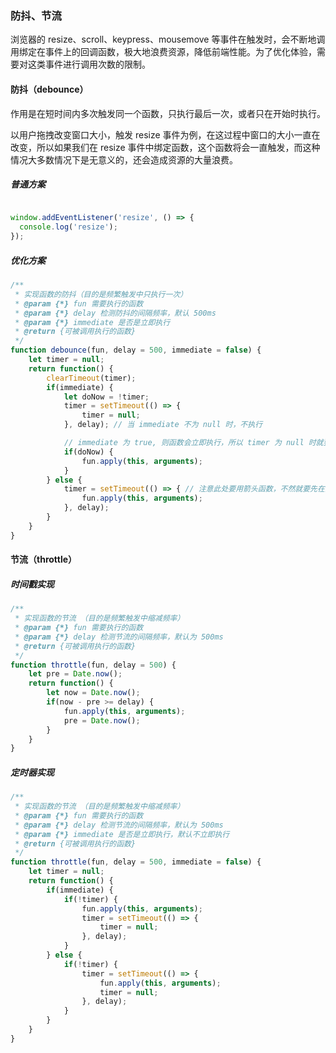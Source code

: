### 防抖、节流
浏览器的 resize、scroll、keypress、mousemove 等事件在触发时，会不断地调用绑定在事件上的回调函数，极大地浪费资源，降低前端性能。为了优化体验，需要对这类事件进行调用次数的限制。

#### 防抖（debounce）
作用是在短时间内多次触发同一个函数，只执行最后一次，或者只在开始时执行。

以用户拖拽改变窗口大小，触发 resize 事件为例，在这过程中窗口的大小一直在改变，所以如果我们在 resize 事件中绑定函数，这个函数将会一直触发，而这种情况大多数情况下是无意义的，还会造成资源的大量浪费。



##### 普通方案

```javascript

window.addEventListener('resize', () => {
  console.log('resize');
});
```



##### 优化方案

```javascript
/**
 * 实现函数的防抖（目的是频繁触发中只执行一次）
 * @param {*} fun 需要执行的函数
 * @param {*} delay 检测防抖的间隔频率，默认 500ms
 * @param {*} immediate 是否是立即执行
 * @return {可被调用执行的函数}
 */
function debounce(fun, delay = 500, immediate = false) {
    let timer = null;
    return function() {
        clearTimeout(timer);
        if(immediate) {
            let doNow = !timer;
            timer = setTimeout(() => {
                timer = null;
            }, delay); // 当 immediate 不为 null 时，不执行

            // immediate 为 true, 则函数会立即执行，所以 timer 为 null 时就要执行
            if(doNow) {
                fun.apply(this, arguments);
            }
        } else {
            timer = setTimeout(() => { // 注意此处要用箭头函数，不然就要先在函数外声明变量保存 this 和 arguments
                fun.apply(this, arguments);
            }, delay);
        }
    }
}
```



#### 节流（throttle）

##### 时间戳实现
```javascript
/**
 * 实现函数的节流 （目的是频繁触发中缩减频率）
 * @param {*} fun 需要执行的函数
 * @param {*} delay 检测节流的间隔频率，默认为 500ms
 * @return {可被调用执行的函数}
 */
function throttle(fun, delay = 500) {
    let pre = Date.now();
    return function() {
        let now = Date.now();
        if(now - pre >= delay) {
            fun.apply(this, arguments);
            pre = Date.now();
        }
    }
}
```




##### 定时器实现
```javascript
/**
 * 实现函数的节流 （目的是频繁触发中缩减频率）
 * @param {*} fun 需要执行的函数
 * @param {*} delay 检测节流的间隔频率，默认为 500ms
 * @param {*} immediate 是否是立即执行，默认不立即执行
 * @return {可被调用执行的函数}
 */
function throttle(fun, delay = 500, immediate = false) {
    let timer = null;
    return function() {
        if(immediate) {
            if(!timer) {
                fun.apply(this, arguments);
                timer = setTimeout(() => {
                    timer = null;
                }, delay);
            }
        } else {
            if(!timer) {
                timer = setTimeout(() => {
                    fun.apply(this, arguments);
                    timer = null;
                }, delay);
            }
        }
    }
}
```

